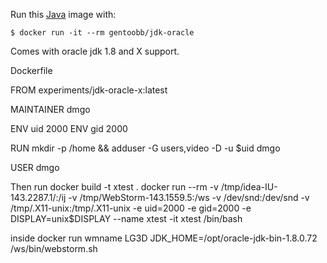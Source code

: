 Run this [Java][] image with:

    $ docker run -it --rm gentoobb/jdk-oracle

Comes with oracle jdk 1.8 and X support.

[Java]: https://www.oracle.com/java/index.html

Dockerfile

FROM experiments/jdk-oracle-x:latest

MAINTAINER dmgo 

ENV uid 2000
ENV gid 2000

RUN mkdir -p /home && adduser -G users,video -D -u $uid dmgo

USER dmgo

Then run
docker build -t xtest .
docker run --rm -v /tmp/idea-IU-143.2287.1/:/ij -v /tmp/WebStorm-143.1559.5:/ws -v /dev/snd:/dev/snd  -v /tmp/.X11-unix:/tmp/.X11-unix  -e uid=2000 -e gid=2000 -e DISPLAY=unix$DISPLAY --name xtest -it xtest /bin/bash 

inside docker run
wmname LG3D
JDK_HOME=/opt/oracle-jdk-bin-1.8.0.72 /ws/bin/webstorm.sh 
